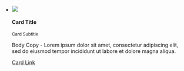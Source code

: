  
 <ul class="usa-card-group">
  <li class="usa-card usa-card--flag">
    <div class="usa-card__container">
      <div class="content">
        <div class="media">
          <img 
            src="https://via.placeholder.com/150"
          />
        </div>
        <div class="body">
          <h4>Card Title</h4>
          <p><small>Card Subtitle</small></p>
          <p>Body Copy - Lorem ipsum dolor sit amet, consectetur adipiscing elit, sed do eiusmod tempor incididunt ut labore et dolore magna aliqua.</p>
          <p class="card-link"><a href="">Card Link</a></p>
        </div>
      </div>
    </div>
    </li>
  </ul>